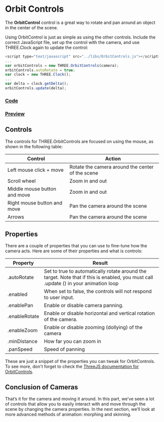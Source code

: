 # Orbit Controls

The **OrbitControl** control is a great way to rotate and pan around an object in the
center of the scene.

Using OrbitControl is just as simple as using the other controls. Include the
correct JavaScript file, set up the control with the camera, and
use THREE.Clock again to update the control:

```js
<script type="text/javascript" src="../libs/OrbitControls.js"></script>
...
var orbitControls = new THREE.OrbitControls(camera);
orbitControls.autoRotate = true;
var clock = new THREE.Clock();
...
var delta = clock.getDelta();
orbitControls.update(delta);
```

<a href="https://github.com/cg2021c/threejs-presentation-diamonds/blob/main/Learn-Three.js-Third-Edition-master/src/chapter-09/07-controls-orbit.html"><h3>Code</h3></a>

<a href="https://cg2021c.github.io/threejs-presentation-diamonds/Learn-Three.js-Third-Edition-master/src/chapter-09/07-controls-orbit.html"><h3>Preview</h3></a>

## Controls

The controls for THREE.OrbitControls are focused on using the mouse, as shown
in the following table:

|Control|Action|
|-------|------|
|Left mouse click + move|Rotate the camera around the center of the scene|
|Scroll wheel|Zoom in and out|
|Middle mouse button and move|Zoom in and out|
|Right mouse button and move|Pan the camera around the scene|
|Arrows|Pan the camera around the scene|

## Properties

There are a couple of properties that you can use to fine-tune how the camera acts. Here are some of their properties and what is controls:

|Property|Result|
|--------|------|
|.autoRotate|Set to true to automatically rotate around the target. Note that if this is enabled, you must call .update () in your animation loop|
|.enabled|When set to false, the controls will not respond to user input.|
|.enablePan|Enable or disable camera panning.|
|.enableRotate|Enable or disable horizontal and vertical rotation of the camera.|
|.enableZoom|Enable or disable zooming (dollying) of the camera|
|.minDistance|How far you can zoom in|
|.panSpeed|Speed of panning|

These are just a snippet of the properties you can tweak for OrbitControls. To see more, don't forget to check the <a href="https://threejs.org/docs/?q=orbit#examples/en/controls/OrbitControls">ThreeJS documentation
for OrbitControls</a>.

## Conclusion of Cameras

That’s it for the camera and moving it around. In this part, we’ve seen a lot of
controls that allow you to easily interact with and move through the scene by
changing the camera properties. In the next section, we’ll look at more
advanced methods of animation: morphing and skinning.
